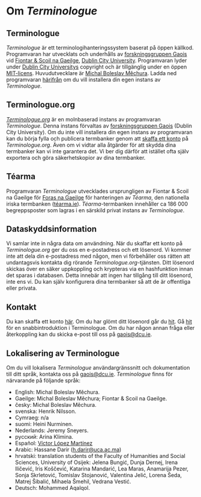 # Om *Terminologue*

## Terminologue

*Terminologue* är ett terminologihanteringssystem baserat på öppen källkod. Programvaran har utvecklats och underhålls av [forskningsgruppen Gaois](https://www.gaois.ie/en/) vid [Fiontar & Scoil na Gaeilge](https://www.dcu.ie/fiontar_scoilnagaeilge/gaeilge/index.shtml), [Dublin City University](https://www.dcu.ie/). Programvaran lyder under [Dublin City Universitys](https://www.dcu.ie/) copyright och är tillgänglig under en öppen [MIT-licens](https://opensource.org/licenses/MIT). Huvudutvecklare är [Michal Boleslav Měchura](https://michmech.github.io/). Ladda ned programvaran [härifrån](https://github.com/gaois/terminologue) om du vill installera din egen instans av *Terminologue*.

## Terminologue.org

*[Terminologue.org](https://www.terminologue.org/)* är en molnbaserad instans av programvaran *Terminologue*. Denna instans förvaltas av [forskningsgruppen Gaois](https://www.gaois.ie/en/) (Dublin City University). Om du inte vill installera din egen instans av programvaran kan du börja fylla och publicera termbanker genom att [skaffa ett konto](/signup/) på *Terminologue.org*. Även om vi vidtar alla åtgärder för att skydda dina termbanker kan vi inte garantera det. Vi ber dig därför att istället ofta själv exportera och göra säkerhetskopior av dina termbanker.

## Téarma

Programvaran *Terminologue* utvecklades ursprungligen av Fiontar & Scoil na Gaeilge för [Foras na Gaeilge](https://www.forasnagaeilge.ie/) för hanteringen av *Téarma*, den nationella iriska termbanken ([téarma.ie](https://www.tearma.ie/)). *Téarma*-termbanken innehåller ca 186 000 begreppsposter som lagras i en särskild privat instans av *Terminologue*.

## Dataskyddsinformation

Vi samlar inte in några data om användning. När du skaffar ett konto på *Terminologue.org* ger du oss en e-postadress och ett lösenord. Vi kommer inte att dela din e-postadress med någon, men vi förbehåller oss rätten att undantagsvis kontakta dig rörande *Terminologue.org*-tjänsten. Ditt lösenord skickas över en säker uppkoppling och krypteras via en hashfunktion innan det sparas i databasen. Detta innebär att ingen har tillgång till ditt lösenord, inte ens vi. Du kan själv konfigurera dina termbanker så att de är offentliga eller privata.

## Kontakt

Du kan skaffa ett konto [här](/signup/). Om du har glömt ditt lösenord går du [hit](/forgotpwd/). Gå [hit](/docs/intro.sv/) för en snabbintroduktion i Terminologue. Om du har någon annan fråga eller återkoppling kan du skicka e-post till oss på <gaois@dcu.ie>.

## Lokalisering av Terminologue

Om du vill lokalisera *Terminologue* användargränssnitt och dokumentation till ditt språk, kontakta oss på <gaois@dcu.ie>. *Terminologue* finns för närvarande på följande språk:

- English: Michal Boleslav Měchura.
- Gaeilge: Michal Boleslav Měchura; Fiontar & Scoil na Gaeilge.
- česky: Michal Boleslav Měchura.
- svenska: Henrik Nilsson.
- Cymraeg: n/a
- suomi: Heini Nurminen.
- Nederlands: Jeremy Sneyers.
- русский: Arina Klimina.
- Español: [Víctor López Martínez](https://www.linkedin.com/in/translatorvictorlopez/)
- Arabic: Hassane Darir (<h.darir@uca.ac.ma>)
- hrvatski: translation students of the Faculty of Humanities and Social Sciences, University of Osijek: Jelena Bungić, Dunja Dernej, Irena Iličević, Iris Koščević, Katarina Mandarić, Lea Maras, Anamarija Pezer, Sonja Skrletović, Tomislav Stojanović, Valentina Jelić, Lorena Šeda, Matrej Šibalić, Mihaela Šmehil, Vedrana Vestić.
- Deutsch: Mohammed Aqalqol.
